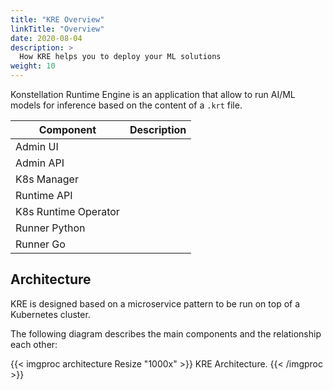 ```yaml
---
title: "KRE Overview"
linkTitle: "Overview"
date: 2020-08-04
description: >
  How KRE helps you to deploy your ML solutions
weight: 10
---
```


Konstellation Runtime Engine is an application that allow to run AI/ML models for inference based on the content of a `.krt` file.

| Component            | Description |
| -------------------- | ----------- |
| Admin UI             |             |
| Admin API            |             |
| K8s Manager          |             |
| Runtime API          |             |
| K8s Runtime Operator |             |
| Runner Python        |             |
| Runner Go            |             |

## Architecture

KRE is designed based on a microservice pattern to be run on top of a Kubernetes cluster.

The following diagram describes the main components and the relationship each other:

{{< imgproc architecture Resize "1000x" >}}
KRE Architecture.
{{< /imgproc >}}
